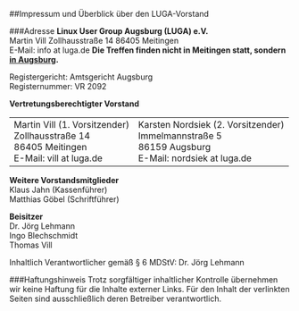 ##Impressum und Überblick über den LUGA-Vorstand

###Adresse
**Linux User Group Augsburg (LUGA) e.V.**  
Martin Vill
Zollhausstraße 14
86405 Meitingen  
E-Mail: info at luga.de
**Die Treffen finden nicht in Meitingen statt, sondern <a href="/Treffen/Treffpunkt/">in Augsburg</a>.**

Registergericht: Amtsgericht Augsburg  
Registernummer: VR 2092
  
**Vertretungsberechtigter Vorstand**  

| | |
|-|-|
| Martin Vill (1. Vorsitzender)<br>Zollhausstraße 14<br>86405 Meitingen<br>E-Mail: vill at luga.de | Karsten Nordsiek (2. Vorsitzender)<br>Immelmannstraße 5<br>86159 Augsburg<br>E-Mail: nordsiek at luga.de
  
**Weitere Vorstandsmitglieder**  
Klaus Jahn (Kassenführer)  
Matthias Göbel (Schriftführer) 

**Beisitzer**  
Dr. Jörg Lehmann  
Ingo Blechschmidt  
Thomas Vill  

Inhaltlich Verantwortlicher gemäß § 6 MDStV: Dr. Jörg Lehmann

###Haftungshinweis
Trotz sorgfältiger inhaltlicher Kontrolle übernehmen wir keine Haftung für die Inhalte externer Links. 
Für den Inhalt der verlinkten Seiten sind ausschließlich deren Betreiber verantwortlich.

